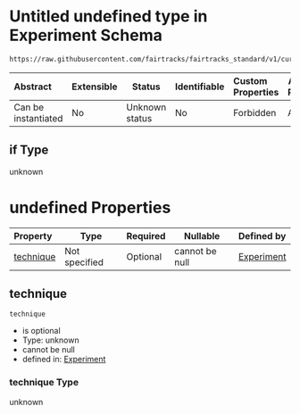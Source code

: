 # Untitled undefined type in Experiment Schema

```txt
https://raw.githubusercontent.com/fairtracks/fairtracks_standard/v1/current/json/schema/fairtracks_experiment.schema.json#/allOf/8/if
```




| Abstract            | Extensible | Status         | Identifiable | Custom Properties | Additional Properties | Access Restrictions | Defined In                                                                                                     |
| :------------------ | ---------- | -------------- | ------------ | :---------------- | --------------------- | ------------------- | -------------------------------------------------------------------------------------------------------------- |
| Can be instantiated | No         | Unknown status | No           | Forbidden         | Allowed               | none                | [fairtracks_experiment.schema.json\*](../json/schema/fairtracks_experiment.schema.json "open original schema") |

## if Type

unknown

# undefined Properties

| Property                | Type          | Required | Nullable       | Defined by                                                                                                                                                                                                                               |
| :---------------------- | ------------- | -------- | -------------- | :--------------------------------------------------------------------------------------------------------------------------------------------------------------------------------------------------------------------------------------- |
| [technique](#technique) | Not specified | Optional | cannot be null | [Experiment](fairtracks_experiment-allof-8-if-properties-technique.md "https://raw.githubusercontent.com/fairtracks/fairtracks_standard/v1/current/json/schema/fairtracks_experiment.schema.json#/allOf/8/if/properties/technique") |

## technique




`technique`

-   is optional
-   Type: unknown
-   cannot be null
-   defined in: [Experiment](fairtracks_experiment-allof-8-if-properties-technique.md "https://raw.githubusercontent.com/fairtracks/fairtracks_standard/v1/current/json/schema/fairtracks_experiment.schema.json#/allOf/8/if/properties/technique")

### technique Type

unknown
